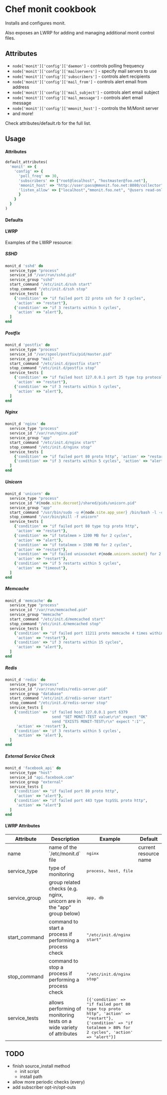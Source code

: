 Chef monit cookbook
===================
Installs and configures monit.

Also exposes an LWRP for adding and managing additional monit control files.

Attributes
----------
- `node['monit']['config']['daemon']` - controls polling frequency
- `node['monit']['config']['mailservers']` - specify mail servers to use
- `node['monit']['config']['subscribers']` - controls alert recipients
- `node['monit']['config']['mail_from']` - controls alert email from address
- `node['monit']['config']['mail_subject']` - controls alert email subject
- `node['monit']['config']['mail_message']` - controls alert email message
- `node['monit']['config']['mmonit_host']` - controls the M/Monit server
- and more!

Check attributes/default.rb for the full list.

Usage
-----
#### Attributes
```ruby
default_attributes(
  'monit' => {
    'config' => {
      'poll_freq' => 30,
      'subscribers' => ["root@localhost", "hostmaster@foo.net"],
      'mmonit_host' => "http://user:pass@mmonit.foo.net:8080/collector",
      'listen_allow' => ["localhost","mmonit.foo.net", "@users read-only"],
      }
    }
  }
)
```

#### Defaults


#### LWRP

Examples of the LWRP resource:

##### SSHD

```ruby
monit_d 'sshd' do
  service_type "process"
  service_id "/var/run/sshd.pid"
  service_group "sshd"
  start_command "/etc/init.d/ssh start"
  stop_command "/etc/init.d/ssh stop"
  service_tests [
    {'condition' => "if failed port 22 proto ssh for 3 cycles",
     'action' => "restart"},
    {'condition' => "if 3 restarts within 5 cycles",
     'action' => "alert"},
  ]
end
```

##### Postfix

```ruby
monit_d 'postfix' do
  service_type "process"
  service_id "/var/spool/postfix/pid/master.pid"
  service_group "mail"
  start_command "/etc/init.d/postfix start"
  stop_command "/etc/init.d/postfix stop"
  service_tests [
    {'condition' => "if failed host 127.0.0.1 port 25 type tcp protocol smtp with timeout 15 seconds",
     'action' => "restart"},
    {'condition' => "if 3 restarts within 5 cycles",
     'action' => "alert"},
  ]
end
```

##### Nginx

```ruby
monit_d 'nginx' do
  service_type "process"
  service_id "/var/run/nginx.pid"
  service_group "app"
  start_command "/etc/init.d/nginx start"
  stop_command "/etc/init.d/nginx stop"
  service_tests [
    {'condition' => "if failed port 80 proto http", 'action' => "restart"},
    {'condition' => "if 3 restarts within 5 cycles", 'action' => "alert"}
  ]
end
```

##### Unicorn 

```ruby
monit_d 'unicorn' do
  service_type "process"
  service_id "#{node.site.docroot}/shared/pids/unicorn.pid"
  service_group "app"
  start_command "/usr/bin/sudo -u #{node.site.app_user} /bin/bash -l -c '#{node.site.docroot}/current/bin/unicorn -c #{node.site.docroot}/current/config/unicorn.rb -E #{node.site.environment} -D'"
  stop_command "/usr/bin/pkill -f unicorn"
  service_tests [
    {'condition' => "if failed port 80 type tcp proto http",
     'action' => "restart"},
    {'condition' => "if totalmem > 1200 MB for 2 cycles",
     'action' => "alert"},
    {'condition' => "if totalmem > 1500 MB for 2 cycles",
     'action' => "restart"},
    {'condition' => "if failed unixsocket #{node.unicorn.socket} for 2 cycles",
     'action' => "restart"},
    {'condition' => "if 5 restarts within 5 cycles",
     'action' => "timeout"},
  ]
end
```

##### Memcache

```ruby
monit_d 'memcache' do
  service_type "process"
  service_id "/var/run/memcached.pid"
  service_group "memcache"
  start_command "/etc/init.d/memcached start"
  stop_command "/etc/init.d/memcached stop"
  service_tests [
    {'condition' => "if failed port 11211 proto memcache 4 times within 5 cycles",
     'action' => "restart"},
    {'condition' => "if 3 restarts within 15 cycles",
     'action' => "alert"},
  ]
end
```

##### Redis

```ruby
monit_d 'redis' do
  service_type "process"
  service_id "/var/run/redis/redis-server.pid"
  service_group "database"
  start_command "/etc/init.d/redis-server start"
  stop_command "/etc/init.d/redis-server stop"
  service_tests [
    {'condition' => 'if failed host 127.0.0.1 port 6379 
                     send "SET MONIT-TEST value\r\n" expect "OK" 
                     send "EXISTS MONIT-TEST\r\n" expect ":1"',
     'action' => 'restart'},
    {'condition' => 'if 3 restarts within 5 cycles',
     'action' => 'alert'},
  ]
end
```

##### External Service Check

```ruby
monit_d 'facebook_api' do
  service_type "host"
  service_id "api.facebook.com"
  service_group "external"
  service_tests [
    {'condition' => "if failed port 80 proto http",
     'action' => "alert"},
    {'condition' => "if failed port 443 type tcpSSL proto http",
     'action' => "alert"}
  ]
end
```

#### LWRP Attributes
<table>
  <thead>
    <tr>
      <th>Attribute</th>
      <th>Description</th>
      <th>Example</th>
      <th>Default</th>
    </tr>
  </thead>

  <tbody>
    <tr>
      <td>name</td>
      <td>name of the `/etc/monit.d` file</td>
      <td><tt>nginx</tt></td>
      <td>current resource name</td>
    </tr>
    <tr>
      <td>service_type</td>
      <td>type of monitoring</td>
      <td><tt>process, host, file</tt></td>
      <td></td>
    </tr>
    <tr>
      <td>service_group</td>
      <td>group related checks (e.g. nginx, unicorn are in the "app" group below)</td>
      <td><tt>app, db</tt></td>
      <td></td>
    </tr>
    <tr>
      <td>start_command</td>
      <td>command to start a process if performing a process check</td>
      <td><tt>"/etc/init.d/nginx start"</tt></td>
      <td></td>
    </tr>
    <tr>
      <td>stop_command</td>
      <td>command to stop a process if performing a process check</td>
      <td><tt>"/etc/init.d/nginx stop"</tt></td>
      <td></td>
    </tr>
    <tr>
      <td>service_tests</td>
      <td>allows performing of monitoring tests on a wide variety of attributes</td>
      <td><tt>
             [{'condition' => "if failed port 80 type tcp proto http", 'action' => "restart"},
              {'condition' => "if totalmem > 80% for 2 cycles", 'action' => "alert"}]
          </tt>
      </td>
      <td></td>
    </tr>
  </tbody>
</table>

TODO
----
- finish source_install method
    - init script
    - install path
- allow more periodic checks (every)
- add subscriber opt-in/opt-outs
